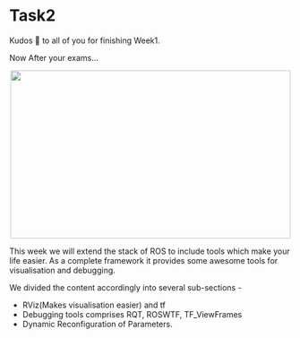 # Task2

Kudos :clap: to all of you for finishing Week1.


Now After your exams...</br>
<p align = "center">
<img height = "300" width = "500" src="../assests/serious.gif"/></br>
</p>

This week we will extend the stack of ROS to include tools which make your life easier. As a complete framework it provides some awesome tools for visualisation and debugging.

We divided the content accordingly into several sub-sections - 

 - RViz(Makes visualisation easier) and tf
 - Debugging tools comprises RQT, ROSWTF, TF_ViewFrames
 - Dynamic Reconfiguration of Parameters.